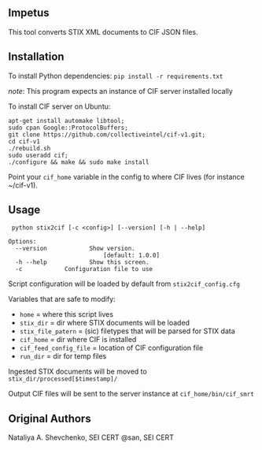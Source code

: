 ## Impetus
This tool converts STIX XML documents to CIF JSON files.


## Installation

To install Python dependencies:
`pip install -r requirements.txt`


*note*: This program expects an instance of CIF server installed locally

To install CIF server on Ubuntu:
```
apt-get install automake libtool; 
sudo cpan Google::ProtocolBuffers; 
git clone https://github.com/collectiveintel/cif-v1.git;  
cd cif-v1
./rebuild.sh 
sudo useradd cif; 
./configure && make && sudo make install
```

Point your  `cif_home` variable in the config to where CIF lives (for instance ~/cif-v1).

## Usage

```
 python stix2cif [-c <config>] [--version] [-h | --help]

Options:
  --version            Show version.
                           [default: 1.0.0]
  -h --help            Show this screen.
  -c			Configuration file to use
```

Script configuration will be loaded by default from `stix2cif_config.cfg` 

Variables that are safe to modify:
- `home` = where this script lives
- `stix_dir` = dir where STIX documents will be loaded
- `stix_file_patern` = (sic) filetypes that will be parsed for STIX data
- `cif_home` =  dir where CIF is installed
- `cif_feed_config_file` = location of CIF configuration file
- `run_dir` = dir for temp files

Ingested STIX documents will be moved to `stix_dir/processed[$timestamp]/` 

Output CIF files will be sent to the server instance at `cif_home/bin/cif_smrt`

## Original Authors
Nataliya A. Shevchenko, SEI CERT
@san, SEI CERT

